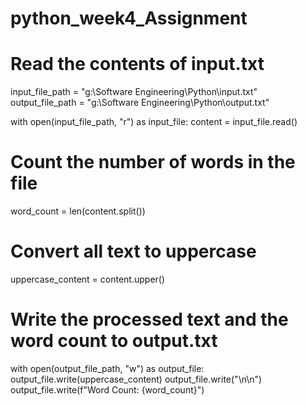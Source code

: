 # python_week4_Assignment

# Read the contents of input.txt
input_file_path = "g:\\Software Engineering\\Python\\input.txt"
output_file_path = "g:\\Software Engineering\\Python\\output.txt"

with open(input_file_path, "r") as input_file:
    content = input_file.read()

# Count the number of words in the file
word_count = len(content.split())

# Convert all text to uppercase
uppercase_content = content.upper()

# Write the processed text and the word count to output.txt
with open(output_file_path, "w") as output_file:
    output_file.write(uppercase_content)
    output_file.write("\n\n")
    output_file.write(f"Word Count: {word_count}")
